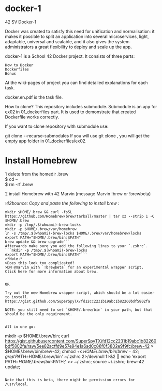 # docker-1
42 SV Docker-1

Docker was created to satisfy this need for unification and normalisation: it makes it
possible to split an application into several microservices, light, adaptable, universal and
scalable, and it also gives the system administrators a great flexibility to deploy and scale
up the app.


docker-1 is a School 42 Docker project.
It consists of three parts:

    How to Docker
    Dockerfiles
    Bonus

At the wiki-pages of project you can find detailed explanations for each task.

docker.en.pdf is the task file.

How to clone?
This repository includes submodule. Submodule is an app for ex02 in 01_dockerfiles part. It is used to demonstrate that created Dockerfile works correctly.

If you want to clone repository with submodule use:

git clone --recurse-submodules <repository url>
If you will use git clone <repository url>, you will get the empty app folder in 01_dockerfiles/ex02.


# Install Homebrew 

1 delete from the homedir .brew </br>
    $ cd ~ </br>
    $ rm -rf .brew </br>

2 install Homebrew with 42 Marvin (message Marvin !brew or !brewbeta)

*:42bounce: Copy and paste the following to install brew :*
```
mkdir $HOME/.brew && curl -fsSL https://github.com/Homebrew/brew/tarball/master | tar xz --strip 1 -C $HOME/.brew
mkdir -p /tmp/.$(whoami)-brew-locks
mkdir -p $HOME/.brew/var/homebrew
ln -s /tmp/.$(whoami)-brew-locks $HOME/.brew/var/homebrew/locks
export PATH="$HOME/.brew/bin:$PATH"
brew update && brew upgrade```
Afterwards make sure you add the following lines to your `.zshrc`.
```mkdir -p /tmp/.$(whoami)-brew-locks
export PATH="$HOME/.brew/bin:$PATH"```
>*Note:*
>Does this look too complicated?
>DM @marvin with `!brewbeta` for an experimental wrapper script.
Click here for more information about brew.


OR

Try out the new Homebrew wrapper script, which should be a lot easier to install.
https://gist.github.com/SuperSpyTX/fd12cc2231b19abc1b82260bdf5802fa

NOTE: you still need to set `$HOME/.brew/bin` in your path, but that should be the only requirement.


All in one go:
```
mkdir -p $HOME/.brew/bin;
curl https://gist.githubusercontent.com/SuperSpyTX/fd12cc2231b19abc1b82260bdf5802fa/raw/5ee82acffd9e57e94e1a6ad0c86f0f3802e9f9fc/brew-42 > $HOME/.brew/bin/brew-42;
chmod +x $HOME/.brew/bin/brew-42;
grep 'PATH=$HOME/.brew/bin' ~/.zshrc 2>/dev/null 1>&2 || echo 'export PATH=$HOME/.brew/bin:$PATH;' >> ~/.zshrc;
source ~/.zshrc;
brew-42 update;
```

Note that this is beta, there might be permission errors for /usr/local.
